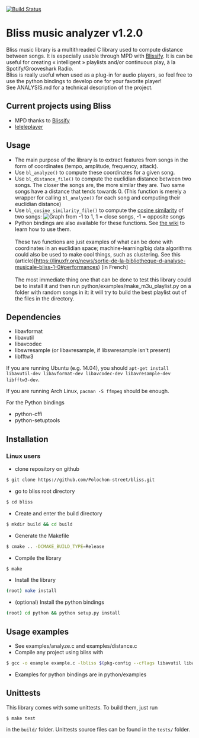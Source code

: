[![Build Status](https://travis-ci.org/Polochon-street/bliss.svg?branch=master)](https://travis-ci.org/Polochon-street/bliss)

# Bliss music analyzer v1.2.0
Bliss music library is a multithreaded C library used to compute distance between songs. It is especially usable through MPD with [Blissify](https://github.com/Phyks/Blissify).
It is can be useful for creating « intelligent » playlists and/or continuous play, à la Spotify/Grooveshark Radio. <br />
Bliss is really useful when used as a plug-in for audio players, so feel free to use the python bindings to develop one for your favorite player! <br />
See ANALYSIS.md for a technical description of the project.

## Current projects using Bliss 
* MPD thanks to [Blissify](https://github.com/Phyks/Blissify)
* [leleleplayer](https://github.com/Polochon-street/leleleplayer)

## Usage
* The main purpose of the library is to extract features from songs in the form of coordinates (tempo, amplitude, frequency, attack).
* Use `bl_analyze()` to compute these coordinates for a given song.
* Use `bl_distance_file()` to compute the euclidian distance between two songs. The closer the songs are, the more similar they are. Two same songs have a distance that tends towards 0. (This function is merely a wrapper for calling `bl_analyze()` for each song and computing their euclidian distance)
* Use `bl_cosine_similarity_file()` to compute the [cosine similarity](https://en.wikipedia.org/wiki/Cosine_similarity) of two songs:
![Graph from -1 to 1, 1 = close songs, -1 = opposite songs](https://cloud.githubusercontent.com/assets/9823290/11535215/31b59a18-9913-11e5-84c9-6d9ac22d4778.png)
* Python bindings are also available for these functions. See [the wiki](https://github.com/Polochon-street/bliss/wiki/Python-Bindings) to learn how to use them. <br /> <br />
These two functions are just examples of what can be done with coordinates in an euclidian space; machine-learning/big data algorithms could also be used to make cool things, such as clustering. See this (article)[https://linuxfr.org/news/sortie-de-la-bibliotheque-d-analyse-musicale-bliss-1-0#performances) [in French]<br /><br />
The most immediate thing one that can be done to test this library could be to install it and then run python/examples/make\_m3u\_playlist.py on a folder with random songs in it: it will try to build the best playlist out of the files in the directory.
## Dependencies

* libavformat
* libavutil
* libavcodec
* libswresample (or libavresample, if libswresample isn't present)
* libfftw3

If you are running Ubuntu (e.g. 14.04), you should `apt-get install libavutil-dev libavformat-dev libavcodec-dev libavresample-dev libfftw3-dev`.

If you are running Arch Linux, `pacman -S ffmpeg` should be enough.

For the Python bindings

* python-cffi
* python-setuptools

## Installation

### Linux users

* clone repository on github
```bash
$ git clone https://github.com/Polochon-street/bliss.git
```
* go to bliss root directory
```bash
$ cd bliss
```
* Create and enter the build directory
```bash
$ mkdir build && cd build
```
* Generate the Makefile
```bash
$ cmake .. -DCMAKE_BUILD_TYPE=Release
```
* Compile the library
```bash
$ make
```
* Install the library
```bash
(root) make install
```
* (optional) Install the python bindings
```bash
(root) cd python && python setup.py install
```

## Usage examples
* See examples/analyze.c and examples/distance.c
* Compile any project using bliss with
```bash
$ gcc -o example example.c -lbliss $(pkg-config --cflags libavutil libavformat libavcodec)
```
* Examples for python bindings are in python/examples

## Unittests
This library comes with some unittests. To build them, just run
```
$ make test
```
in the `build/` folder. Unittests source files can be found in the `tests/` folder.
